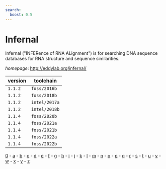```yaml
---
search:
  boost: 0.5
---
```

# Infernal

Infernal ("INFERence of RNA ALignment") is for searching DNA sequence databases  for RNA structure and sequence similarities.

*homepage*: <http://eddylab.org/infernal/>

version | toolchain
--------|----------
``1.1.2`` | ``foss/2016b``
``1.1.2`` | ``foss/2018b``
``1.1.2`` | ``intel/2017a``
``1.1.2`` | ``intel/2018b``
``1.1.4`` | ``foss/2020b``
``1.1.4`` | ``foss/2021a``
``1.1.4`` | ``foss/2021b``
``1.1.4`` | ``foss/2022a``
``1.1.4`` | ``foss/2022b``

[0](../0/index.md) - [a](../a/index.md) - [b](../b/index.md) - [c](../c/index.md) - [d](../d/index.md) - [e](../e/index.md) - [f](../f/index.md) - [g](../g/index.md) - [h](../h/index.md) - [i](../i/index.md) - [j](../j/index.md) - [k](../k/index.md) - [l](../l/index.md) - [m](../m/index.md) - [n](../n/index.md) - [o](../o/index.md) - [p](../p/index.md) - [q](../q/index.md) - [r](../r/index.md) - [s](../s/index.md) - [t](../t/index.md) - [u](../u/index.md) - [v](../v/index.md) - [w](../w/index.md) - [x](../x/index.md) - [y](../y/index.md) - [z](../z/index.md)

